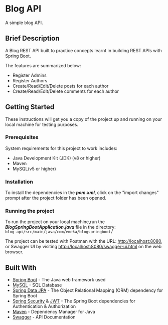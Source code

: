 
# Blog API
A simple blog API. 

## Brief Description
A Blog REST API built to practice concepts learnt in building REST APIs with Spring Boot.

The features are summarized below:
* Register Admins
* Register Authors
* Create/Read/Edit/Delete posts for each author
* Create/Read/Edit/Delete comments for each author

## Getting Started
These instructions will get you a copy of the project up and running on your local machine for testing purposes.

### Prerequisites
System requirements for this project to work includes:
* Java Development Kit (JDK) (v8 or higher)
* Maven 
* MySQL(v5 or higher)

### Installation
To install the dependencies in the ***pom.xml***, click on the "import changes" prompt after the project folder has been opened.

### Running the project
To run the project on your local machine,run the ***BlogSpringBootApplication.java*** file in the directory:  
`blog-api/src/main/java/com/emeka/blogspringboot/` 

The project can be tested with Postman with the URL: [http://localhost:8080](), or Swagger UI by visiting [http://localhost:8080/swagger-ui.html]() on the web browser.

## Built With
* [Spring Boot](https://spring.io/projects/spring-boot) - The Java web framework used
* [MySQL](https://www.mysql.com/) - SQL Database
* [Spring Data JPA]() - The Object Relational Mapping (ORM) dependency for Spring Boot
* [Spring Security]() & [JWT](https://jwt.io/) - The Spring Boot dependencies for Authentication & Authorization
* [Maven](https://www.npmjs.com/) - Dependency Manager for Java
* [Swagger](https://swagger.io/) - API Documentation

